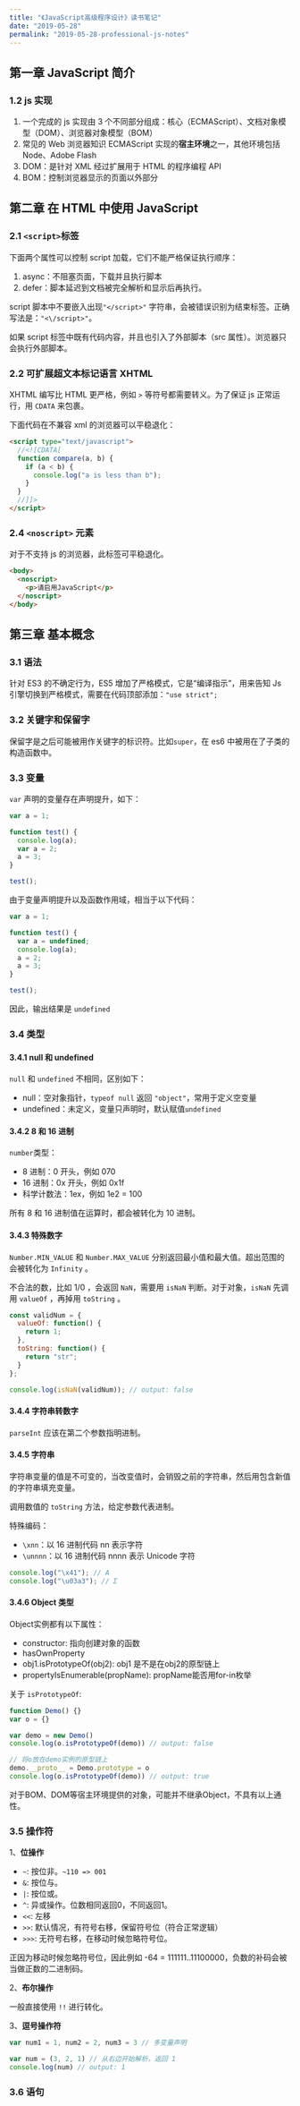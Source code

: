 ```yaml
---
title: "《JavaScript高级程序设计》读书笔记"
date: "2019-05-28"
permalink: "2019-05-28-professional-js-notes"
---
```


## 第一章 JavaScript 简介

### 1.2 js 实现

1. 一个完成的 js 实现由 3 个不同部分组成：核心（ECMAScript）、文档对象模型（DOM）、浏览器对象模型（BOM）
2. 常见的 Web 浏览器知识 ECMAScript 实现的**宿主环境**之一，其他环境包括 Node、Adobe Flash
3. DOM：是针对 XML 经过扩展用于 HTML 的程序编程 API
4. BOM：控制浏览器显示的页面以外部分

## 第二章 在 HTML 中使用 JavaScript

### 2.1 `<script>`标签

下面两个属性可以控制 script 加载，它们不能严格保证执行顺序：

1. async：不阻塞页面，下载并且执行脚本
2. defer：脚本延迟到文档被完全解析和显示后再执行。

script 脚本中不要嵌入出现`"</script>"` 字符串，会被错误识别为结束标签。正确写法是：`"<\/script>"`。

如果 script 标签中既有代码内容，并且也引入了外部脚本（src 属性）。浏览器只会执行外部脚本。

### 2.2 可扩展超文本标记语言 XHTML

XHTML 编写比 HTML 更严格，例如 `>` 等符号都需要转义。为了保证 js 正常运行，用 `CDATA` 来包裹。

下面代码在不兼容 xml 的浏览器可以平稳退化：

```html
<script type="text/javascript">
  //<![CDATA[
  function compare(a, b) {
    if (a < b) {
      console.log("a is less than b");
    }
  }
  //]]>
</script>
```

### 2.4 `<noscript>` 元素

对于不支持 js 的浏览器，此标签可平稳退化。

```html
<body>
  <noscript>
    <p>请启用JavaScript</p>
  </noscript>
</body>
```

## 第三章 基本概念

### 3.1 语法

针对 ES3 的不确定行为，ES5 增加了严格模式，它是“编译指示”，用来告知 Js 引擎切换到严格模式，需要在代码顶部添加：`"use strict";`

### 3.2 关键字和保留字

保留字是之后可能被用作关键字的标识符。比如`super`，在 es6 中被用在了子类的构造函数中。

### 3.3 变量

`var` 声明的变量存在声明提升，如下：

```javascript
var a = 1;

function test() {
  console.log(a);
  var a = 2;
  a = 3;
}

test();
```

由于变量声明提升以及函数作用域，相当于以下代码：

```javascript
var a = 1;

function test() {
  var a = undefined;
  console.log(a);
  a = 2;
  a = 3;
}

test();
```

因此，输出结果是 `undefined`

### 3.4 类型

#### 3.4.1 null 和 undefined

`null` 和 `undefined` 不相同，区别如下：

- null：空对象指针，`typeof null` 返回 `"object"`，常用于定义空变量
- undefined：未定义，变量只声明时，默认赋值`undefined`

#### 3.4.2 8 和 16 进制

`number`类型：

- 8 进制：0 开头，例如 070
- 16 进制：0x 开头，例如 0x1f
- 科学计数法：1ex，例如 1e2 = 100

所有 8 和 16 进制值在运算时，都会被转化为 10 进制。

#### 3.4.3 特殊数字

`Number.MIN_VALUE` 和 `Number.MAX_VALUE` 分别返回最小值和最大值。超出范围的会被转化为 `Infinity` 。

不合法的数，比如 1/0 ，会返回 `NaN`，需要用 `isNaN` 判断。对于对象，`isNaN` 先调用 `valueOf` ，再掉用 `toString` 。

```javascript
const validNum = {
  valueOf: function() {
    return 1;
  },
  toString: function() {
    return "str";
  }
};

console.log(isNaN(validNum)); // output: false
```

#### 3.4.4 字符串转数字

`parseInt` 应该在第二个参数指明进制。

#### 3.4.5 字符串

字符串变量的值是不可变的，当改变值时，会销毁之前的字符串，然后用包含新值的字符串填充变量。

调用数值的 `toString` 方法，给定参数代表进制。

特殊编码：

- `\xnn`：以 16 进制代码 nn 表示字符
- `\unnnn`：以 16 进制代码 nnnn 表示 Unicode 字符

```javascript
console.log("\x41"); // A
console.log("\u03a3"); // Σ
```

#### 3.4.6 Object 类型

Object实例都有以下属性：

- constructor: 指向创建对象的函数
- hasOwnProperty
- obj1.isPrototypeOf(obj2): obj1 是不是在obj2的原型链上
- propertyIsEnumerable(propName): propName能否用for-in枚举

关于 `isPrototypeOf`:

```javascript
function Demo() {}
var o = {}

var demo = new Demo()
console.log(o.isPrototypeOf(demo)) // output: false

// 将o放在demo实例的原型链上
demo.__proto__ = Demo.prototype = o
console.log(o.isPrototypeOf(demo)) // output: true
```

对于BOM、DOM等宿主环境提供的对象，可能并不继承Object，不具有以上通性。

### 3.5 操作符

1、**位操作**

- `~`: 按位非。`~110 => 001`
- `&`: 按位与。
- `|`: 按位或。
- `^`: 异或操作。位数相同返回0，不同返回1。
- `<<`: 左移
- `>>`: 默认情况，有符号右移，保留符号位（符合正常逻辑）
- `>>>`: 无符号右移，在移动时候忽略符号位。

正因为移动时候忽略符号位，因此例如 -64 = 111111..11100000，负数的补码会被当做正数的二进制码。

2、**布尔操作**

一般直接使用 `!!` 进行转化。

3、**逗号操作符**

```javascript
var num1 = 1, num2 = 2, num3 = 3 // 多变量声明

var num = (3, 2, 1) // 从右边开始解析，返回 1
console.log(num) // output: 1
```

### 3.6 语句


